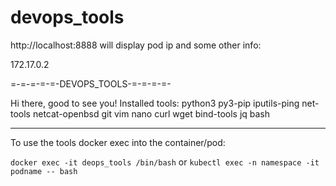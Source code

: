 # devops_tools
http://localhost:8888 
will display pod ip and some other info:

172.17.0.2

  =-=-=-=-=-DEVOPS_TOOLS-=-=-=-=-  

Hi there, good to see you!
  Installed tools:
 python3 py3-pip iputils-ping net-tools netcat-openbsd git vim nano curl wget bind-tools jq bash  

********** 
To use the tools docker exec into the container/pod:

```docker exec -it deops_tools /bin/bash```
 or 
```kubectl exec -n namespace -it podname -- bash```
